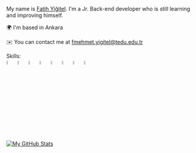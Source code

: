 My name is <a href="https://www.linkedin.com/in/fatih-yi%C4%9Fitel-489b971b7/">Fatih Yiğitel</a>. I'm a Jr. Back-end developer who is still learning and improving himself. 


🌍 I'm based in Ankara

✉️ You can contact me at fmehmet.yigitel@tedu.edu.tr


Skills:  
        <img src="https://user-images.githubusercontent.com/70219430/189877712-48f52382-d231-44f7-bce5-36270910c962.png" width=5% height=5%>
        <img src="https://user-images.githubusercontent.com/70219430/189877776-6a7bbd84-ef5b-4947-84ba-85635db93866.png" width=5% height=5%>
        <img src="https://user-images.githubusercontent.com/70219430/189877793-351dc532-b132-4cff-a2f6-e11ac788e348.png" width=5% height=5%>
        <img src="https://user-images.githubusercontent.com/70219430/189877826-3a6929bf-a051-4016-9565-04ebc1fd66a0.png" width=5% height=5%>
        <img src="https://user-images.githubusercontent.com/70219430/189877855-789e3b19-dadf-497f-93d9-0bd92bb59293.png" width=5% height=5%>
        <img src="https://user-images.githubusercontent.com/70219430/189877911-f2ad89b7-7056-4a15-b54e-6275622b3b7c.png" width=5% height=5%>
        <img src="https://user-images.githubusercontent.com/70219430/189877952-84031b56-77b6-4b6f-84d8-8ed5a45c8c5d.png" width=5% height=5%>
        <img src="https://user-images.githubusercontent.com/70219430/189877875-5e17e251-142e-47f9-b02f-b5fd5961e66c.png" width=5% height=5%>




[![My GitHub Stats](https://github-readme-stats.vercel.app/api/?username=fthygtl&count_private=true&theme=tokyonight&showicons=true)]()


